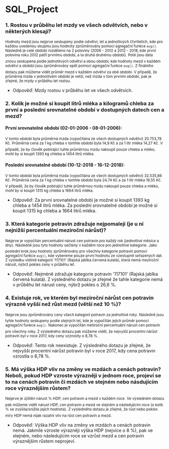 # SQL_Project

### 1. Rostou v průběhu let mzdy ve všech odvětvích, nebo v některých klesají?

  <sup>Hodnoty mezd jsou nejprve seskupeny podle odvětví, let a jednotlivých čtvrtletích, kde pro každou uvedenou skupinu jsou hodnoty zprůměrovány pomocí agregační funkce ```avg()```.</sup>
  <sup>Následně je celé období rozděleno na 2 poloviny (2006 - 2012 a 2012 - 2018, kde první polovina roku 2012 patří prvnímu období, a ta druhá druhému období).</sup>
  <sup>Poté jsou data znovu seskupena podle jednotlivých odvětví a obou období, kde hodnoty mezd v každém odvětví a období jsou zprůměrovány opět pomocí agregační funkce ```avg()```.</sup>
  <sup>Z finálního dotazu pak můžeme vidět průměr mezd v každém odvětví za obě období. V případě, že průměrná mzda v jednotlivém období je vetší, než mzda v tom prvním období, pak je zřejmé, že mzdy v průběhu let rostou.</sup>
  
- Odpověď: Mzdy rostou v průběhu let ve všech odvětvích.

### 2. Kolik je možné si koupit litrů mléka a kilogramů chleba za první a poslední srovnatelné období v dostupných datech cen a mezd?
  
  #### První srovnatelné období (02-01-2006 - 08-01-2006):
      
   <sup>V tomto období byla průměrná mzda (vypočítána ze všech dostupných odvětví) 20.753,78 Kč.</sup>
   <sup>Průměrná cena za 1 kg chleba v tomhle období byla 14,9 Kč a za 1 litr mléka 14,27 Kč.</sup>
   <sup>V případě, že by člověk pobírající tuhle průměrnou mzdu nakoupil pouze chleba a mléko, mohl by si koupit 1393 kg chleba a 1454 litrů mléka.</sup>
   
  #### Poslední srovnatelné období (10-12-2018 - 16-12-2018):
      
   <sup>V tomto období byla průměrná mzda (vypočítána ze všech dostupných odvětví) 32.535,86 Kč.</sup>
   <sup>Průměrná cena za 1 kg chleba v tomhle období byla 24,74 Kč a za 1 litr mléka 19,55 Kč.</sup>
   <sup>V případě, že by člověk pobírající tuhle průměrnou mzdu nakoupil pouze chleba a mléko, mohl by si koupit 1315 kg chleba a 1664 litrů mléka.</sub>
   
- Odpověď: Za první srovnatelné období je možné si koupit 1393 kg chleba a 1454 litrů mléka. 
           Za poslední srovnatelné období je možné si koupit 1315 kg chleba a 1664 litrů mléka.
    
### 3. Která kategorie potravin zdražuje nejpomaleji (je u ní nejnižší percentuální meziroční nárůst)?

   <sup>Nejprve je vypočítán percentuální nárust cen potravin pro každý rok (jednotlivé měsíce a dny).</sup>
   <sup>Následně jsou tyto hodnoty sečteny v každém roce pro jednotlivé kategorie.</sup>
   <sup>Jako poslední krok jsou hodnoty zprůměrovány pro všechny kategorie potravin pomocí agregační funkce ```avg()```, kde vybereme pouze první hodnotu ze vzestupně seřazených dat. Z výsledku vidímě kategorii '117101' (Rajská jablka červená kulatá), která nemá meziroční nárust, nýbrž pokles ceny v průběhu let.</sup>

- Odpověď: Nejméně zdražuje kategorie potravin '117101' (Rajská jablka červená kulatá). Z výsledného dotazu je zřejmé že tahle kategorie nemá v průběhu let nárust ceny, nýbrž pokles o 26,6 %.

### 4. Existuje rok, ve kterém byl meziroční nárůst cen potravin výrazně vyšší než růst mezd (větší než 10 %)?

   <sup>Nejprve jsou zprůměrovány ceny všech kategorií potravin za jednotlivé roky.</sup>
   <sup>Následně jsou tyhle hodnoty seskupeny podle stejných let, kde je vypočítán jejich průměr pomocí agregační funkce ```avg()```.</sup>
   <sup>Nakonec je vypočítán metiroční percentuální nárust cen potravin pro všechny roky. Z výsledného dotazu pak můžeme vidět, že nejvyšší procentní nárůst potravin byl v roce 2017, kdy ceny vzzrostly o 8,78 %.</sup>

- Odpověď: Tento rok neexistuje. Z výsledného dotazu je zřejmé, že nejvyšší procentní nárůst potravin byl v roce 2017, kdy cena potravin vzrostla o 8,78 %.

### 5. Má výška HDP vliv na změny ve mzdách a cenách potravin? Neboli, pokud HDP vzroste výrazněji v jednom roce, projeví se to na cenách potravin či mzdách ve stejném nebo násdujícím roce výraznějším růstem?

  <sup>Nejprve je zjištěn nárust % HDP, cen potravin a mezd v každém roce.</sup>
  <sup>Ve výsledném dotazu pak můžeme vidět nárust HDP, cen potravin a mezd ve stejném a následujícím roce (o kolik % se zvýšila/snížila jejich hodnota).</sup>
  <sup>Z výsledného dotazu je zřejmé, že růst nebo pokles míry HDP nemá nijak razatní vliv na růst cen potravin a mezd.</sup>

- Odpověď: Výška HDP vliv na změny ve mzdách a cenách potravin nemá. Jakmile vzroste výrazněji výška HDP (nejvíce o 8 %), pak ve stejném, nebo následujícím roce
            se vzrůst mezd a cen potravin výraznějším růstem neprojeví.
